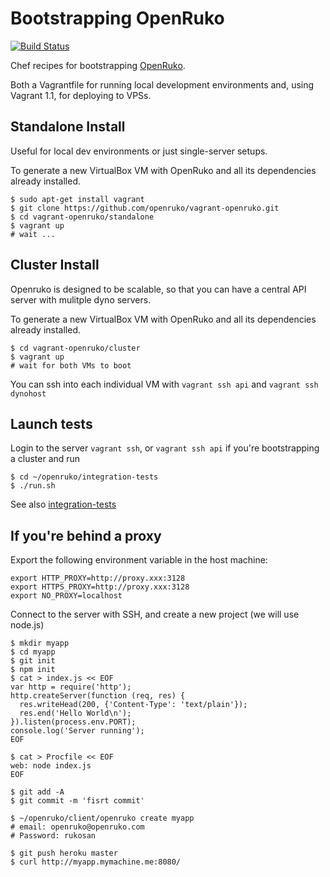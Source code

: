 # Bootstrapping OpenRuko
[![Build Status](https://travis-ci.org/openruko/vagrant-openruko.png)](https://travis-ci.org/openruko/vagrant-openruko)

Chef recipes for bootstrapping [OpenRuko](https://github.com/openruko).

Both a Vagrantfile for running local development environments and, using Vagrant 1.1, for deploying to VPSs.

## Standalone Install

Useful for local dev environments or just single-server setups.

To generate a new VirtualBox VM with OpenRuko and all its dependencies already installed.

```
$ sudo apt-get install vagrant
$ git clone https://github.com/openruko/vagrant-openruko.git
$ cd vagrant-openruko/standalone
$ vagrant up
# wait ...
```

## Cluster Install

Openruko is designed to be scalable, so that you can have a central API server with mulitple dyno servers.

To generate a new VirtualBox VM with OpenRuko and all its dependencies already installed.

```
$ cd vagrant-openruko/cluster
$ vagrant up
# wait for both VMs to boot

```

You can ssh into each individual VM with `vagrant ssh api` and `vagrant ssh dynohost`

## Launch tests

Login to the server `vagrant ssh`, or `vagrant ssh api` if you're bootstrapping a cluster and run

```
$ cd ~/openruko/integration-tests
$ ./run.sh
```

See also [integration-tests](https://github.com/openruko/integration-tests)

## If you're behind a proxy

Export the following environment variable in the host machine:

```
export HTTP_PROXY=http://proxy.xxx:3128
export HTTPS_PROXY=http://proxy.xxx:3128
export NO_PROXY=localhost
```

Connect to the server with SSH, and create a new project (we will use node.js)

```
$ mkdir myapp
$ cd myapp
$ git init
$ npm init
$ cat > index.js << EOF
var http = require('http');
http.createServer(function (req, res) {
  res.writeHead(200, {'Content-Type': 'text/plain'});
  res.end('Hello World\n');
}).listen(process.env.PORT);
console.log('Server running');
EOF

$ cat > Procfile << EOF
web: node index.js
EOF

$ git add -A
$ git commit -m 'fisrt commit'

$ ~/openruko/client/openruko create myapp
# email: openruko@openruko.com
# Password: rukosan

$ git push heroku master
$ curl http://myapp.mymachine.me:8080/
```


